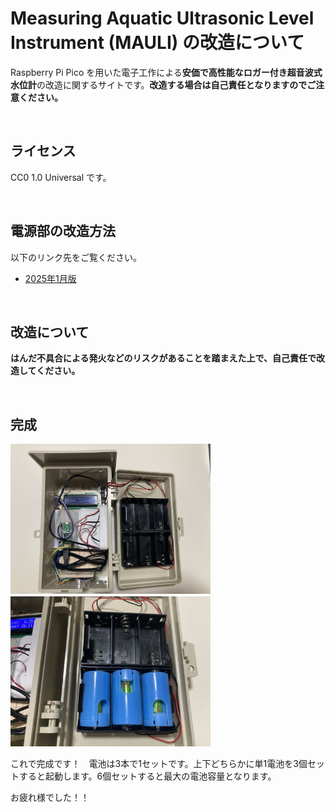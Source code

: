 # Measuring Aquatic Ultrasonic Level Instrument (MAULI) の改造について
Raspberry Pi Pico を用いた電子工作による**安価で高性能なロガー付き超音波式水位計**の改造に関するサイトです。**改造する場合は自己責任となりますのでご注意ください。**

<br>

## ライセンス
CC0 1.0 Universal です。

<br>

## 電源部の改造方法
以下のリンク先をご覧ください。

- [2025年1月版](https://github.com/maki-makirou/Measuring_Aquatic_Ultrasonic_Level_Instrument_Mod/blob/main/MAULI_202501/MAULI_202501.md)

<br>

## 改造について
**はんだ不具合による発火などのリスクがあることを踏まえた上で、自己責任で改造してください。**

<br>

## 完成

<img src="https://github.com/maki-makirou/Measuring_Aquatic_Ultrasonic_Level_Instrument_Mod/blob/main/img/IMG_6520.JPG" width="320px">　　<img src="https://github.com/maki-makirou/Measuring_Aquatic_Ultrasonic_Level_Instrument_Mod/blob/main/img/IMG_6526.JPG" width="320px">

これで完成です！　電池は3本で1セットです。上下どちらかに単1電池を3個セットすると起動します。6個セットすると最大の電池容量となります。

お疲れ様でした！！

<br>

